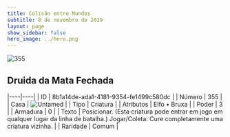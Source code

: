 ```yaml
---
title: Colisão entre Mundos
subtitle: 8 de novembro de 2019
layout: page
show_sidebar: false
hero_image: ../hero.png
---
```


![355](https://cdn.keyforgegame.com/media/card_front/pt/452_355_J7J5RMWVF6RG_pt.png)

## Druida da Mata Fechada

|----|----|
| ID | 8b1a14de-ada1-4181-9354-fe1499c580dc |
| Número | 355 |
| Casa | ![Untamed](https://archonarcana.com/images/thumb/b/bd/Untamed.png/22px-Untamed.png "Indomados") |
| Tipo | Criatura |
| Atributos | Elfo • Bruxa |
| Poder | 3 |
| Armadura | 0 |
| Texto | Posicionar. (Esta criatura pode entrar  em jogo em qualquer lugar da linha  de batalha.) Jogar/Coleta: Cure completamente uma criatura vizinha. |
| Raridade | Comum |
